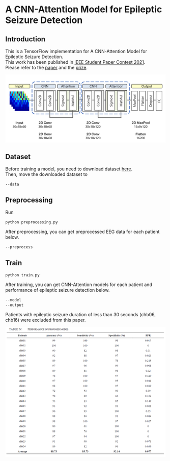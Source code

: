 # A CNN-Attention Model for Epileptic Seizure Detection

## Introduction
This is a TensorFlow implementation for A CNN-Attention Model for Epileptic Seizure Detection.  
This work has been published in [IEEE Student Paper Contest 2021](https://github.com/byunghyun23/seizure-detection/blob/main/assets/program.pdf).  
Please refer to the [paper](https://github.com/byunghyun23/seizure-detection/blob/main/assets/paper.pdf) and the [prize](https://github.com/byunghyun23/seizure-detection/blob/main/assets/prize.pdf).

![image](https://github.com/byunghyun23/seizure-detection/blob/main/assets/fig1.PNG)

## Dataset
Before training a model, you need to download dataset [here](https://physionet.org/content/chbmit/1.0.0/).  
Then, move the downloaded dataset to
```
--data
```

## Preprocessing
Run
```
python preprocessing.py
```
After preprocessing, you can get preprocessed EEG data for each patient below.
```
--preprocess
```


## Train
```
python train.py
```
After training, you can get CNN-Attention models for each patient and performance of epileptic seizure detection below.
```
--model
--output
```
Patients with epileptic seizure duration of less than 30 seconds (chb06, chb16) were excluded from this paper.

![image](https://github.com/byunghyun23/seizure-detection/blob/main/assets/fig2.PNG)
